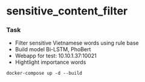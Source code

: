 # sensitive_content_filter
### Task
- Filter sensitive Vietnamese words using rule base
- Build model Bi-LSTM, PhoBert
- Webapp for test: 10.10.1.37:10021
- Hightlight importance words


```
docker-compose up -d --build
```


